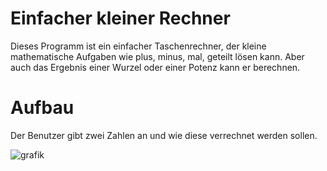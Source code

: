 # Einfacher kleiner Rechner
Dieses Programm ist ein einfacher Taschenrechner, der kleine mathematische Aufgaben wie plus, minus, mal, geteilt lösen kann. 
Aber auch das Ergebnis einer Wurzel oder einer Potenz kann er berechnen.
# Aufbau
Der Benutzer gibt zwei Zahlen an und wie diese verrechnet werden sollen. 

![grafik](https://github.com/user-attachments/assets/2c8a6096-7382-44ba-b0ba-473ccfbf3b2e)
